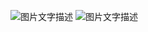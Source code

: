 ![图片文字描述]([图片链接](https://github.com/GKQ123-eng/College-Physics/blob/main/%E5%BE%AE%E4%BF%A1%E5%9B%BE%E7%89%87_20230910093220.jpg))
![图片文字描述]([图片链接](https://github.com/GKQ123-eng/College-Physics/blob/main/%E5%BE%AE%E4%BF%A1%E5%9B%BE%E7%89%87_20230910093227.jpg))

